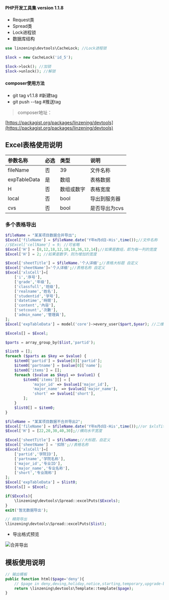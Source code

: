 #### PHP开发工具集 version 1.1.8

* Request类
* Spread类
* Lock进程锁
* 数据库结构


```php
use linzening\devtools\CacheLock; //Lock进程锁

$lock = new CacheLock('id_5');

$lock->lock(); //加锁
$lock->unlock(); //解锁
```

#### composer使用方法

* git tag v1.1.8 #新建tag
* git push --tag #推送tag

> composer地址：

[https://packagist.org/packages/linzening/devtools](https://packagist.org/packages/linzening/devtools)

## Excel表格使用说明

| 参数名称 | 必选 | 类型 | 说明 |
|:---|:--------|:-----|:--------|
| fileName | 否 | 39  | 文件名称 |
| expTableData  | 是 | 数组 | 表格数据 |
| H | 否  | 数组或数字  | 表格宽度 |
| local | 否 | bool  | 导出到服务器 |
| cvs  | 否 | bool | 是否导出为cvs |

### 多个表格导出

```php
$fileName = "某某项目数据合并导出";
$Excel['fileName'] = $fileName.date('Y年m月d日-His',time());//文件名称
//$Excel['cellName'] = 9; //可省略
$Excel['H'] = [8,12,18,12,18,18,36,12,14];//如果是数组，即为每一列的宽度
$Excel['H'] = 2; //如果是数字，则为增加的宽度

$Excel['sheetTitle'] = $fileName.'个人详细';//表格大标题 自定义
$Excel['sheetName']='个人详细';//表格名称 自定义
$Excel['xlsCell']=[
    ['i','序号'],
    ['grade','年级'],
    ['classfull','班级'],
    ['realname','姓名'],
    ['studentid','学号'],
    ['datetime','時間'],
    ['content','內容'],
    ['setcount','次數'],
    ['admin_name','管理員'],
];
$Excel['expTableData'] = model('core')->every_user($part,$year); //二维数组，对应`xlsCell`参数

$Excels[] = $Excel;

$parts = array_group_by($list,'partid');

$list0 = [];
foreach ($parts as $key => $value) {
    $item0['partid'] = $value[0]['partid'];
    $item0['partname'] = $value[0]['name'];
    $item0['items'] = [];
    foreach ($value as $key1 => $value1) {
        $item0['items'][] = [
            'major_id' => $value1['major_id'],
            'major_name' => $value1['major_name'],
            'short' => $value1['short'],
        ];
    }
    $list0[] = $item0;
}

$fileName = "某某项目数据不合并导出2";
$Excel['fileName'] = $fileName.date('Y年m月d日-His',time());//or $xlsTitle
$Excel['H'] = [22,20,30,40,30];//横向水平宽度

$Excel['sheetTitle'] = $fileName;//大标题，自定义
$Excel['sheetName'] = '扣除';//表格名称
$Excel['xlsCell']=[
    ['partid','学院ID'],
    ['partname','学院名称'],
    ['major_id','专业ID'],
    ['major_name','专业名称'],
    ['short','专业简称']
];
$Excel['expTableData'] = $list0;
$Excels[] = $Excel;

if($Excels){
    \linzening\devtools\Spread::excelPuts($Excels);
}
exit('暂无数据导出');

// 精简导出
\linzening\devtools\Spread::excelPuts($list);
```

+ 导出格式预览

![合并导出](https://cdn.fe80.cn/uploads/long/31199_mergecell.png)

## 模板使用说明

```php
// 输出模板
public function html($page='deny'){
    // $page in deny,deving,holiday,notice,starting,temporary,upgrade-browser
    return \linzening\devtools\Template::template($page);
}
```
